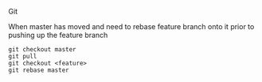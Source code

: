 Git

When master has moved and need to rebase feature branch onto it prior to pushing up the feature branch 


```
git checkout master
git pull 
git checkout <feature>
git rebase master
```
